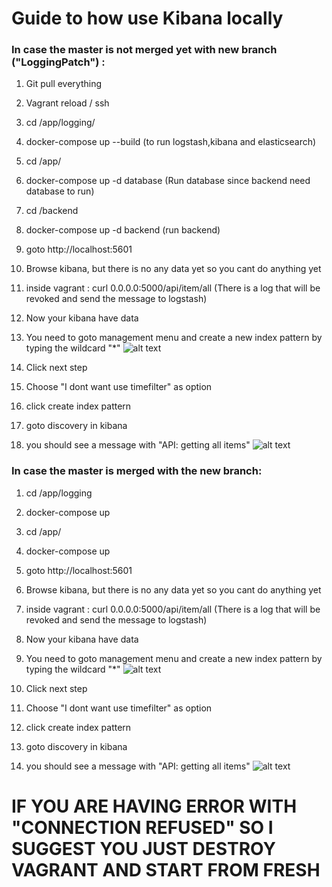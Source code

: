 # Guide to how use Kibana locally


### In case the master is not merged yet with new branch ("LoggingPatch") : 

1. Git pull everything 
2. Vagrant reload / ssh
3. cd /app/logging/
4. docker-compose up --build (to run logstash,kibana and elasticsearch)
5. cd /app/ 
6. docker-compose up -d database (Run database since backend need database to run)
7. cd /backend
8. docker-compose up -d backend (run backend)
9. goto http://localhost:5601
10. Browse kibana, but there is no any data yet so you cant do anything yet
11. inside vagrant : curl 0.0.0.0:5000/api/item/all (There is a log that will be revoked and send the message to logstash)
12. Now your kibana have data
13. You need to goto management menu and create a new index pattern by typing the wildcard "*"
![alt text](https://i.gyazo.com/dfe342139de48414bfa6803ba79dae7f.png)

14. Click next step
15. Choose "I dont want use timefilter" as option 
16. click create index pattern
17. goto discovery in kibana
18. you should see a message with "API: getting all items"
![alt text](https://i.gyazo.com/ced607889b0d500e11b5de0fbcf41321.png)



### In case the master is merged with the new branch: 
1. cd /app/logging
2. docker-compose up
3. cd /app/
4. docker-compose up
9. goto http://localhost:5601
10. Browse kibana, but there is no any data yet so you cant do anything yet
11. inside vagrant : curl 0.0.0.0:5000/api/item/all (There is a log that will be revoked and send the message to logstash)
12. Now your kibana have data
13. You need to goto management menu and create a new index pattern by typing the wildcard "*"
![alt text](https://i.gyazo.com/dfe342139de48414bfa6803ba79dae7f.png)

14. Click next step
15. Choose "I dont want use timefilter" as option 
16. click create index pattern
17. goto discovery in kibana
18. you should see a message with "API: getting all items"
![alt text](https://i.gyazo.com/ced607889b0d500e11b5de0fbcf41321.png)

# IF YOU ARE HAVING ERROR WITH "CONNECTION REFUSED" SO I SUGGEST YOU JUST DESTROY VAGRANT AND START FROM FRESH

